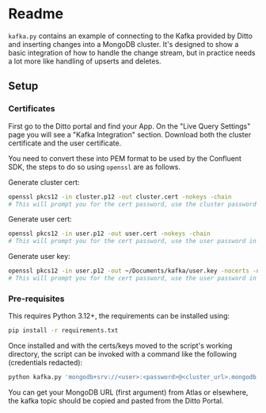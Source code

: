 # Readme

`kafka.py` contains an example of connecting to the Kafka provided by Ditto and inserting
changes into a MongoDB cluster.
It's designed to show a basic integration of how to handle the change stream, but in practice
needs a lot more like handling of upserts and deletes.

## Setup
### Certificates
First go to the Ditto portal and find your App.
On the "Live Query Settings" page you will see a "Kafka Integration" section.
Download both the cluster certificate and the user certificate.

You need to convert these into PEM format to be used by the Confluent SDK, the steps to do so using
`openssl` are as follows.

Generate cluster cert:

```bash
openssl pkcs12 -in cluster.p12 -out cluster.cert -nokeys -chain
# This will prompt you for the cert password, use the cluster password in the Ditto Portal
```

Generate user cert:

```bash
openssl pkcs12 -in user.p12 -out user.cert -nokeys -chain
# This will prompt you for the cert password, use the user password in the Ditto Portal
```

Generate user key:

```bash
openssl pkcs12 -in user.p12 -out ~/Documents/kafka/user.key -nocerts -nodes
# This will prompt you for the cert password, use the user password in the Ditto Portal
```

### Pre-requisites
This requires Python 3.12+, the requirements can be installed using:

```bash
pip install -r requirements.txt
```

Once installed and with the certs/keys moved to the script's working directory, the script can be 
invoked with a command like the following (credentials redacted):

```bash 
python kafka.py 'mongodb+srv://<user>:<password>@<cluster_url>.mongodb.net/?retryWrites=true&w=majority&appName=Cluster0' '<kafka_topic>'
```

You can get your MongoDB URL (first argument) from Atlas or elsewhere, the kafka topic should be copied
and pasted from the Ditto Portal.